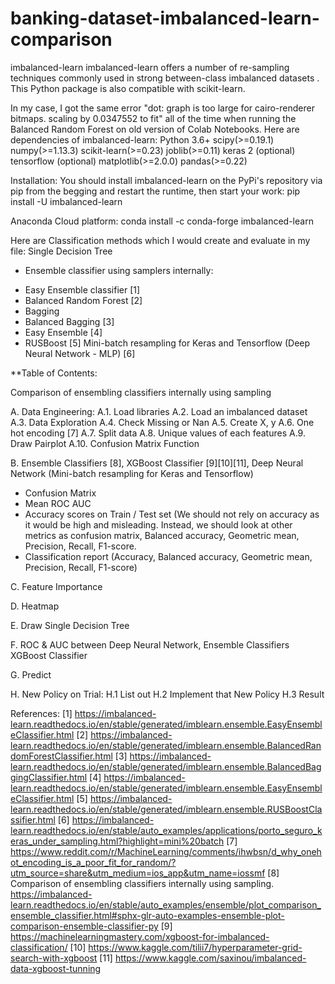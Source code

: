 # banking-dataset-imbalanced-learn-comparison

imbalanced-learn
imbalanced-learn offers a number of re-sampling techniques commonly used in strong between-class imbalanced datasets . 
This Python package is also compatible with scikit-learn.

In my case, I got the same error "dot: graph is too large for cairo-renderer bitmaps. scaling by 0.0347552 to fit" all of the time when running the Balanced Random Forest on old version of Colab Notebooks. Here are dependencies of imbalanced-learn:
Python 3.6+
scipy(>=0.19.1)
numpy(>=1.13.3)
scikit-learn(>=0.23)
joblib(>=0.11)
keras 2 (optional)
tensorflow (optional)
matplotlib(>=2.0.0)
pandas(>=0.22)

Installation: 
You should install imbalanced-learn on the PyPi's repository via pip from the begging and restart the runtime, then start your work:
pip install -U imbalanced-learn

Anaconda Cloud platform: 
conda install -c conda-forge imbalanced-learn

Here are Classification methods which I would create and evaluate in my file:
Single Decision Tree 
* Ensemble classifier using samplers internally:
- Easy Ensemble classifier [1]
- Balanced Random Forest [2]
- Bagging
- Balanced Bagging [3]
- Easy Ensemble [4]
- RUSBoost [5]
Mini-batch resampling for Keras and Tensorflow (Deep Neural Network - MLP) [6]


**Table of Contents:

Comparison of ensembling classifiers internally using sampling

A. Data Engineering:
A.1. Load libraries
A.2. Load an imbalanced dataset
A.3. Data Exploration
A.4. Check Missing or Nan
A.5. Create X, y
A.6. One hot encoding [7]
A.7. Split data
A.8. Unique values of each features
A.9. Draw Pairplot
A.10. Confusion Matrix Function

B. Ensemble Classifiers [8], XGBoost Classifier [9][10][11], Deep Neural Network (Mini-batch resampling for Keras and Tensorflow) 
- Confusion Matrix
- Mean ROC AUC
- Accuracy scores on Train / Test set (We should not rely on accuracy as it would be high and misleading. Instead, we should look at other metrics as confusion matrix, Balanced accuracy, Geometric mean, Precision, Recall, F1-score.
- Classification report (Accuracy, Balanced accuracy, Geometric mean, Precision, Recall, F1-score)

C. Feature Importance

D. Heatmap

E. Draw Single Decision Tree

F. ROC & AUC between Deep Neural Network, Ensemble Classifiers XGBoost Classifier

G. Predict

H. New Policy on Trial:
H.1 List out
H.2 Implement that New Policy
H.3 Result


References:
[1] https://imbalanced-learn.readthedocs.io/en/stable/generated/imblearn.ensemble.EasyEnsembleClassifier.html
[2] https://imbalanced-learn.readthedocs.io/en/stable/generated/imblearn.ensemble.BalancedRandomForestClassifier.html
[3] https://imbalanced-learn.readthedocs.io/en/stable/generated/imblearn.ensemble.BalancedBaggingClassifier.html
[4] https://imbalanced-learn.readthedocs.io/en/stable/generated/imblearn.ensemble.EasyEnsembleClassifier.html
[5] https://imbalanced-learn.readthedocs.io/en/stable/generated/imblearn.ensemble.RUSBoostClassifier.html
[6] https://imbalanced-learn.readthedocs.io/en/stable/auto_examples/applications/porto_seguro_keras_under_sampling.html?highlight=mini%20batch
[7] https://www.reddit.com/r/MachineLearning/comments/ihwbsn/d_why_onehot_encoding_is_a_poor_fit_for_random/?utm_source=share&utm_medium=ios_app&utm_name=iossmf
[8] Comparison of ensembling classifiers internally using sampling. https://imbalanced-learn.readthedocs.io/en/stable/auto_examples/ensemble/plot_comparison_ensemble_classifier.html#sphx-glr-auto-examples-ensemble-plot-comparison-ensemble-classifier-py
[9] https://machinelearningmastery.com/xgboost-for-imbalanced-classification/
[10] https://www.kaggle.com/tilii7/hyperparameter-grid-search-with-xgboost
[11] https://www.kaggle.com/saxinou/imbalanced-data-xgboost-tunning
